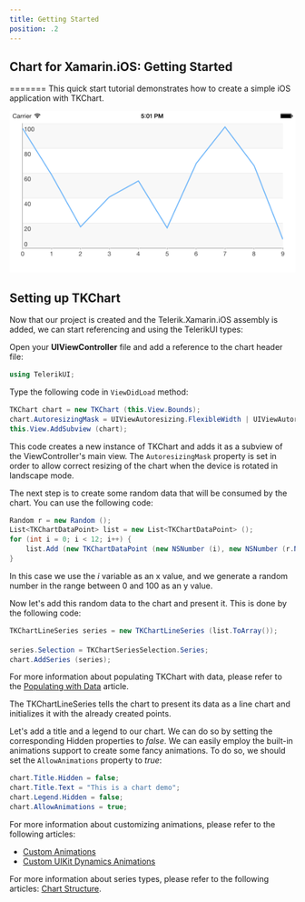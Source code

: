 ```yaml
---
title: Getting Started
position: .2
---
```


## Chart for Xamarin.iOS: Getting Started

=======
This quick start tutorial demonstrates how to create a simple iOS application with TKChart.

![](../images/chart-overview002.png)

## Setting up TKChart

Now that our project is created and the Telerik.Xamarin.iOS assembly is added, we can start referencing and using the TelerikUI types:

Open your **UIViewController** file and add a reference to the chart header file:

```C#
using TelerikUI;
```

Type the following code in <code>ViewDidLoad</code> method:

```C#
TKChart chart = new TKChart (this.View.Bounds);
chart.AutoresizingMask = UIViewAutoresizing.FlexibleWidth | UIViewAutoresizing.FlexibleHeight;
this.View.AddSubview (chart);
```

This code creates a new instance of TKChart and adds it as a subview of the ViewController's main view. The <code>AutoresizingMask</code> property is set in order to allow correct resizing of the chart when the device is rotated in landscape mode.

The next step is to create some random data that will be consumed by the chart. You can use the following code:

```C#
Random r = new Random ();
List<TKChartDataPoint> list = new List<TKChartDataPoint> ();
for (int i = 0; i < 12; i++) {
    list.Add (new TKChartDataPoint (new NSNumber (i), new NSNumber (r.Next () % 2000)));
}
```

In this case we use the *i* variable as an x value, and we generate a random number in the range between 0 and 100 as an y value.

Now let's add this random data to the chart and present it. This is done by the following code:

```C#
TKChartLineSeries series = new TKChartLineSeries (list.ToArray());

series.Selection = TKChartSeriesSelection.Series;
chart.AddSeries (series);
```

For more information about populating TKChart with data, please refer to the [Populating with Data](populating-with-data) article.

The TKChartLineSeries tells the chart to present its data as a line chart and initializes it with the already created points.

Let's add a title and a legend to our chart. We can do so by setting the corresponding Hidden properties to *false*. We can easily employ the built-in animations support to create some fancy animations. To do so, we should set the <code>AllowAnimations</code> property to *true*:

```C#
chart.Title.Hidden = false;
chart.Title.Text = "This is a chart demo";
chart.Legend.Hidden = false;
chart.AllowAnimations = true;
```

For more information about customizing animations, please refer to the following articles:

- [Custom Animations](animations/custom)
- [Custom UIKit Dynamics Animations](animations/custom-uikit-dynamics)

For more information about series types, please refer to the following articles: [Chart Structure](structure).